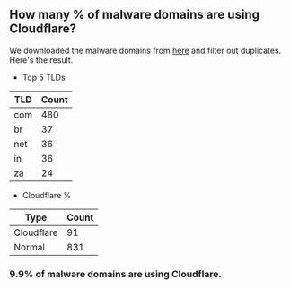 ## How many % of malware domains are using Cloudflare?


We downloaded the malware domains from [here](https://urlhaus.abuse.ch) and filter out duplicates.
Here's the result.


[//]: # (start replacement)


- Top 5 TLDs

| TLD | Count |
| --- | --- |
| com | 480 |
| br | 37 |
| net | 36 |
| in | 36 |
| za | 24 |


- Cloudflare %

| Type | Count |
| --- | --- |
| Cloudflare | 91 |
| Normal | 831 |


### 9.9% of malware domains are using Cloudflare.